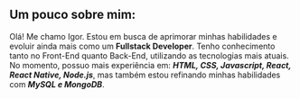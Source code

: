 ## Um pouco sobre mim:

Olá! Me chamo Igor.
Estou em busca de aprimorar minhas habilidades e evoluir ainda mais como um **Fullstack Developer**. Tenho conhecimento tanto no Front-End quanto Back-End, utilizando as tecnologias mais atuais.
No momento, possuo mais experiência em: _**HTML, CSS, Javascript, React, React Native, Node.js**_, mas também estou refinando minhas habilidades com _**MySQL e MongoDB**_.
